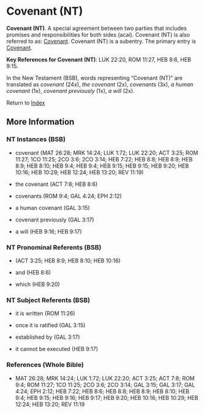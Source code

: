 # Covenant (NT)
**Covenant (NT)**. 
A special agreement between two parties that includes promises and responsibilities for both sides (acai). 
Covenant (NT) is also referred to as: 
[Covenant](Covenant.md). 
Covenant (NT) is a subentry. The primary entry is 
[Covenant](Covenant.md). 


**Key References for Covenant (NT)**: 
LUK 22:20, ROM 11:27, HEB 8:6, HEB 9:15. 




In the New Testament (BSB), words representing “Covenant (NT)” are translated as 
*covenant* (24x), *the covenant* (2x), *covenants* (3x), *a human covenant* (1x), *covenant previously* (1x), *a will* (2x). 


Return to [Index](00-Index.md)

## More Information

### NT Instances (BSB)

* covenant (MAT 26:28; MRK 14:24; LUK 1:72; LUK 22:20; ACT 3:25; ROM 11:27; 1CO 11:25; 2CO 3:6; 2CO 3:14; HEB 7:22; HEB 8:8; HEB 8:9; HEB 8:9; HEB 8:10; HEB 9:4; HEB 9:4; HEB 9:15; HEB 9:15; HEB 9:20; HEB 10:16; HEB 10:29; HEB 12:24; HEB 13:20; REV 11:19)

* the covenant (ACT 7:8; HEB 8:6)

* covenants (ROM 9:4; GAL 4:24; EPH 2:12)

* a human covenant (GAL 3:15)

* covenant previously (GAL 3:17)

* a will (HEB 9:16; HEB 9:17)



### NT Pronominal Referents (BSB)

*  (ACT 3:25; HEB 8:9; HEB 8:10; HEB 10:16)

* and (HEB 8:6)

* which (HEB 9:20)



### NT Subject Referents (BSB)

* it is written (ROM 11:26)

* once it is ratified (GAL 3:15)

* established by (GAL 3:17)

* it cannot be executed (HEB 9:17)



### References (Whole Bible)

* MAT 26:28; MRK 14:24; LUK 1:72; LUK 22:20; ACT 3:25; ACT 7:8; ROM 9:4; ROM 11:27; 1CO 11:25; 2CO 3:6; 2CO 3:14; GAL 3:15; GAL 3:17; GAL 4:24; EPH 2:12; HEB 7:22; HEB 8:6; HEB 8:8; HEB 8:9; HEB 8:10; HEB 9:4; HEB 9:15; HEB 9:16; HEB 9:17; HEB 9:20; HEB 10:16; HEB 10:29; HEB 12:24; HEB 13:20; REV 11:19



